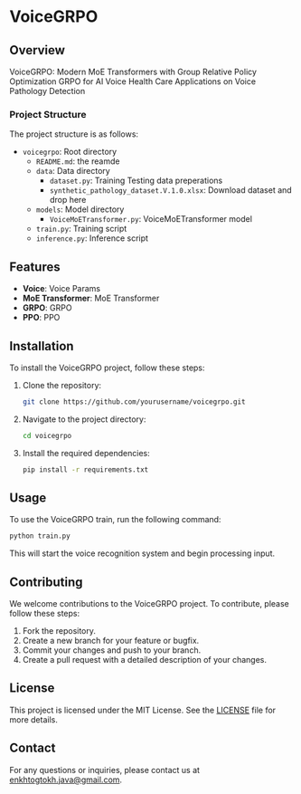 # VoiceGRPO

## Overview
VoiceGRPO: Modern MoE Transformers with Group Relative Policy Optimization GRPO for AI Voice Health Care Applications on Voice Pathology Detection

### Project Structure
The project structure is as follows:

- `voicegrpo`: Root directory
	- `README.md`: the reamde
	- `data`: Data directory
		- `dataset.py`: Training Testing data preperations
		- `synthetic_pathology_dataset.V.1.0.xlsx`: Download dataset and drop here
	- `models`: Model directory
		- `VoiceMoETransformer.py`: VoiceMoETransformer model	 
	- `train.py`: Training script
	- `inference.py`: Inference script

## Features
- **Voice**: Voice Params
- **MoE Transformer**: MoE Transformer
- **GRPO**: GRPO
- **PPO**: PPO

## Installation
To install the VoiceGRPO project, follow these steps:

1. Clone the repository:
    ```bash
    git clone https://github.com/yourusername/voicegrpo.git
    ```
2. Navigate to the project directory:
    ```bash
    cd voicegrpo
    ```
3. Install the required dependencies:
    ```bash
    pip install -r requirements.txt
    ```

## Usage
To use the VoiceGRPO train, run the following command:
```bash
python train.py
```
This will start the voice recognition system and begin processing input.

## Contributing
We welcome contributions to the VoiceGRPO project. To contribute, please follow these steps:

1. Fork the repository.
2. Create a new branch for your feature or bugfix.
3. Commit your changes and push to your branch.
4. Create a pull request with a detailed description of your changes.

## License
This project is licensed under the MIT License. See the [LICENSE](LICENSE) file for more details.

## Contact
For any questions or inquiries, please contact us at [enkhtogtokh.java@gmail.com](mailto:enkhtogtokh.java@gmail.com).
